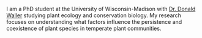 [](https://jaredjbeck.github.io/jared_photo2.jpg)
      
I am a PhD student at the University of Wisconsin-Madison with [Dr. Donald Waller](https://wallerlab.wiscweb.wisc.edu/) studying plant ecology and conservation biology. My research focuses on understanding what factors influence the persistence and coexistence of plant species in temperate plant communities.
